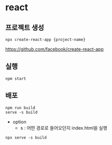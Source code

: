 # react

## 프로젝트 생성
```
npx create-react-app {project-name}
```
https://github.com/facebook/create-react-app


## 실행
```
npm start
```

## 배포
```
npm run build
serve -s build
```
- option
  - s : 어떤 경로로 들어오던지 index.html을 실행

```
npx serve -s build
```